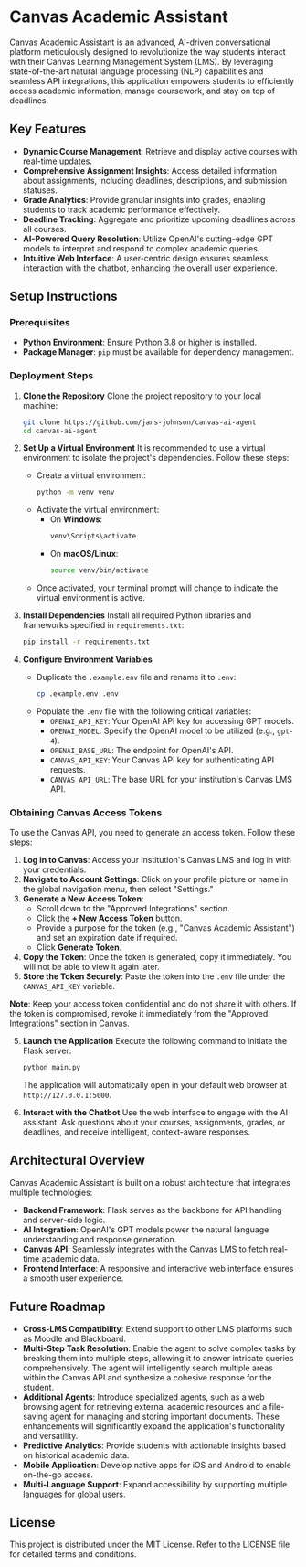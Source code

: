 # Canvas Academic Assistant

Canvas Academic Assistant is an advanced, AI-driven conversational platform meticulously designed to revolutionize the way students interact with their Canvas Learning Management System (LMS). By leveraging state-of-the-art natural language processing (NLP) capabilities and seamless API integrations, this application empowers students to efficiently access academic information, manage coursework, and stay on top of deadlines.

## Key Features
- **Dynamic Course Management**: Retrieve and display active courses with real-time updates.
- **Comprehensive Assignment Insights**: Access detailed information about assignments, including deadlines, descriptions, and submission statuses.
- **Grade Analytics**: Provide granular insights into grades, enabling students to track academic performance effectively.
- **Deadline Tracking**: Aggregate and prioritize upcoming deadlines across all courses.
- **AI-Powered Query Resolution**: Utilize OpenAI's cutting-edge GPT models to interpret and respond to complex academic queries.
- **Intuitive Web Interface**: A user-centric design ensures seamless interaction with the chatbot, enhancing the overall user experience.

## Setup Instructions

### Prerequisites
- **Python Environment**: Ensure Python 3.8 or higher is installed.
- **Package Manager**: `pip` must be available for dependency management.

### Deployment Steps

1. **Clone the Repository**
   Clone the project repository to your local machine:
   ```bash
   git clone https://github.com/jans-johnson/canvas-ai-agent
   cd canvas-ai-agent
   ```

2. **Set Up a Virtual Environment**
   It is recommended to use a virtual environment to isolate the project's dependencies. Follow these steps:

   - Create a virtual environment:
     ```bash
     python -m venv venv
     ```
   - Activate the virtual environment:
     - On **Windows**:
       ```bash
       venv\Scripts\activate
       ```
     - On **macOS/Linux**:
       ```bash
       source venv/bin/activate
       ```
   - Once activated, your terminal prompt will change to indicate the virtual environment is active.

3. **Install Dependencies**
   Install all required Python libraries and frameworks specified in `requirements.txt`:
   ```bash
   pip install -r requirements.txt
   ```

4. **Configure Environment Variables**
   - Duplicate the `.example.env` file and rename it to `.env`:
     ```bash
     cp .example.env .env
     ```
   - Populate the `.env` file with the following critical variables:
     - `OPENAI_API_KEY`: Your OpenAI API key for accessing GPT models.
     - `OPENAI_MODEL`: Specify the OpenAI model to be utilized (e.g., `gpt-4`).
     - `OPENAI_BASE_URL`: The endpoint for OpenAI's API.
     - `CANVAS_API_KEY`: Your Canvas API key for authenticating API requests.
     - `CANVAS_API_URL`: The base URL for your institution's Canvas LMS API.

### Obtaining Canvas Access Tokens
To use the Canvas API, you need to generate an access token. Follow these steps:

1. **Log in to Canvas**: Access your institution's Canvas LMS and log in with your credentials.
2. **Navigate to Account Settings**: Click on your profile picture or name in the global navigation menu, then select "Settings."
3. **Generate a New Access Token**:
   - Scroll down to the "Approved Integrations" section.
   - Click the **+ New Access Token** button.
   - Provide a purpose for the token (e.g., "Canvas Academic Assistant") and set an expiration date if required.
   - Click **Generate Token**.
4. **Copy the Token**: Once the token is generated, copy it immediately. You will not be able to view it again later.
5. **Store the Token Securely**: Paste the token into the `.env` file under the `CANVAS_API_KEY` variable.

**Note**: Keep your access token confidential and do not share it with others. If the token is compromised, revoke it immediately from the "Approved Integrations" section in Canvas.

5. **Launch the Application**
   Execute the following command to initiate the Flask server:
   ```bash
   python main.py
   ```
   The application will automatically open in your default web browser at `http://127.0.0.1:5000`.

6. **Interact with the Chatbot**
   Use the web interface to engage with the AI assistant. Ask questions about your courses, assignments, grades, or deadlines, and receive intelligent, context-aware responses.

## Architectural Overview
Canvas Academic Assistant is built on a robust architecture that integrates multiple technologies:
- **Backend Framework**: Flask serves as the backbone for API handling and server-side logic.
- **AI Integration**: OpenAI's GPT models power the natural language understanding and response generation.
- **Canvas API**: Seamlessly integrates with the Canvas LMS to fetch real-time academic data.
- **Frontend Interface**: A responsive and interactive web interface ensures a smooth user experience.

## Future Roadmap
- **Cross-LMS Compatibility**: Extend support to other LMS platforms such as Moodle and Blackboard.
- **Multi-Step Task Resolution**: Enable the agent to solve complex tasks by breaking them into multiple steps, allowing it to answer intricate queries comprehensively. The agent will intelligently search multiple areas within the Canvas API and synthesize a cohesive response for the student.
- **Additional Agents**: Introduce specialized agents, such as a web browsing agent for retrieving external academic resources and a file-saving agent for managing and storing important documents. These enhancements will significantly expand the application's functionality and versatility.
- **Predictive Analytics**: Provide students with actionable insights based on historical academic data.
- **Mobile Application**: Develop native apps for iOS and Android to enable on-the-go access.
- **Multi-Language Support**: Expand accessibility by supporting multiple languages for global users.

## License
This project is distributed under the MIT License. Refer to the LICENSE file for detailed terms and conditions.

